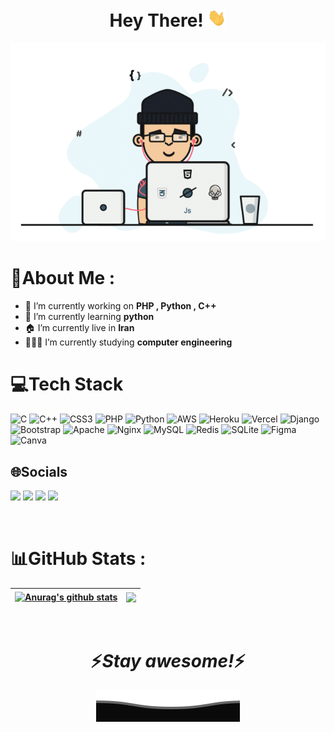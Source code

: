 <div align="center">
   <h1>Hey There! <img src="https://raw.githubusercontent.com/PooryaSLT/PooryaSLT/main/wave.gif" width="30px"></h1>
</div>

<p align="center">
<a href="https://t.me/LampStack"><img src="https://raw.githubusercontent.com/PooryaSLT/PooryaSLT/main/main.gif"></a>
</p>

# 💫About Me :
- 🔭 I’m currently working on <b>PHP , Python , C++</b>
- 🌱 I’m currently learning <b>python</b>
- 🏠 I’m currently live in <b>Iran</b>
- 👨🏻‍💻 I’m currently studying <b>computer engineering</b>

# 💻Tech Stack
![C](https://img.shields.io/badge/c-%2300599C.svg?style=for-the-badge&logo=c&logoColor=white) ![C++](https://img.shields.io/badge/c++-%2300599C.svg?style=for-the-badge&logo=c%2B%2B&logoColor=white) ![CSS3](https://img.shields.io/badge/css3-%231572B6.svg?style=for-the-badge&logo=css3&logoColor=white) ![PHP](https://img.shields.io/badge/php-%23777BB4.svg?style=for-the-badge&logo=php&logoColor=white) ![Python](https://img.shields.io/badge/python-3670A0?style=for-the-badge&logo=python&logoColor=ffdd54) ![AWS](https://img.shields.io/badge/AWS-%23FF9900.svg?style=for-the-badge&logo=amazon-aws&logoColor=white) ![Heroku](https://img.shields.io/badge/heroku-%23430098.svg?style=for-the-badge&logo=heroku&logoColor=white) ![Vercel](https://img.shields.io/badge/vercel-%23000000.svg?style=for-the-badge&logo=vercel&logoColor=white) ![Django](https://img.shields.io/badge/django-%23092E20.svg?style=for-the-badge&logo=django&logoColor=white) ![Bootstrap](https://img.shields.io/badge/bootstrap-%23563D7C.svg?style=for-the-badge&logo=bootstrap&logoColor=white) ![Apache](https://img.shields.io/badge/apache-%23D42029.svg?style=for-the-badge&logo=apache&logoColor=white) ![Nginx](https://img.shields.io/badge/nginx-%23009639.svg?style=for-the-badge&logo=nginx&logoColor=white) ![MySQL](https://img.shields.io/badge/mysql-%2300f.svg?style=for-the-badge&logo=mysql&logoColor=white) ![Redis](https://img.shields.io/badge/redis-%23DD0031.svg?style=for-the-badge&logo=redis&logoColor=white) ![SQLite](https://img.shields.io/badge/sqlite-%2307405e.svg?style=for-the-badge&logo=sqlite&logoColor=white) 	![Figma](https://img.shields.io/badge/figma-%23F24E1E.svg?style=for-the-badge&logo=figma&logoColor=white) ![Canva](https://img.shields.io/badge/Canva-%2300C4CC.svg?style=for-the-badge&logo=Canva&logoColor=white)

## 🌐Socials
<a href="https://t.me/LampStack"><img src="https://img.shields.io/badge/Telegram-2a7abf.svg?logo=Telegram&logoColor=blue"></a>
<a href="mailto:xialop@outlook.com"><img src="https://img.shields.io/badge/Email-6ee0d1.svg?logo=gmail&logoColor=red"></a>
<a href="https://instagram.com/impslt"><img src="https://img.shields.io/badge/Instagram-E4405F.svg?logo=Instagram&logoColor=white"></a>
<a href="https://twitter.com/PSLT79"><img src="https://img.shields.io/badge/twitter-ffffff.svg?logo=twitter&logoColor=blue"></a>

</br>

# 📊GitHub Stats :
| <a href="https://github.com/PooryaSLT/"><img align="center" src="https://github-readme-stats.vercel.app/api?username=PooryaSLT&show_icons=true&include_all_commits=true&theme=buefy&hide_border=true" alt="Anurag's github stats" /></a> | <a href="https://github.com/PooryaSLT"><img align="center" src="https://github-readme-stats.vercel.app/api/top-langs/?username=PooryaSLT&layout=compact&theme=buefy&hide_border=true" /></a> |
| ------------- | ------------- |
</br>

<h1 align='center'>⚡️<i>Stay awesome!</i>⚡️</h1>

<p align="center">
<img src="https://raw.githubusercontent.com/PooryaSLT/PooryaSLT/main/Bottom.svg" alt="Github Stats" />
</p>
